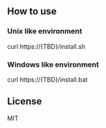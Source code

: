 ## How to use
### Unix like environment
curl https://{TBD}/install.sh

### Windows like environment
curl https://{TBD}/install.bat

## License
MIT
